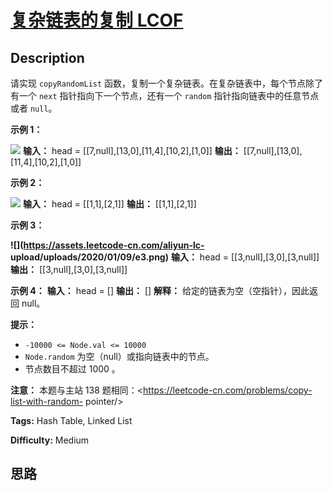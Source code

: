 # [复杂链表的复制  LCOF][title]

## Description

请实现 `copyRandomList` 函数，复制一个复杂链表。在复杂链表中，每个节点除了有一个 `next` 指针指向下一个节点，还有一个
`random` 指针指向链表中的任意节点或者 `null`。



**示例 1：**

![](https://assets.leetcode-cn.com/aliyun-lc-upload/uploads/2020/01/09/e1.png)
            **输入：** head = [[7,null],[13,0],[11,4],[10,2],[1,0]]    **输出：** [[7,null],[13,0],[11,4],[10,2],[1,0]]    

**示例 2：**

![](https://assets.leetcode-cn.com/aliyun-lc-upload/uploads/2020/01/09/e2.png)
            **输入：** head = [[1,1],[2,1]]    **输出：** [[1,1],[2,1]]    

**示例 3：**

**![](https://assets.leetcode-cn.com/aliyun-lc-
upload/uploads/2020/01/09/e3.png)**
            **输入：** head = [[3,null],[3,0],[3,null]]    **输出：** [[3,null],[3,0],[3,null]]    

**示例 4：**
            **输入：** head = []    **输出：** []    **解释：** 给定的链表为空（空指针），因此返回 null。    



**提示：**

  * `-10000 <= Node.val <= 10000`
  * `Node.random` 为空（null）或指向链表中的节点。
  * 节点数目不超过 1000 。



**注意：** 本题与主站 138 题相同：<https://leetcode-cn.com/problems/copy-list-with-random-
pointer/>




**Tags:** Hash Table, Linked List

**Difficulty:** Medium

## 思路

[title]: https://leetcode-cn.com/problems/fu-za-lian-biao-de-fu-zhi-lcof
